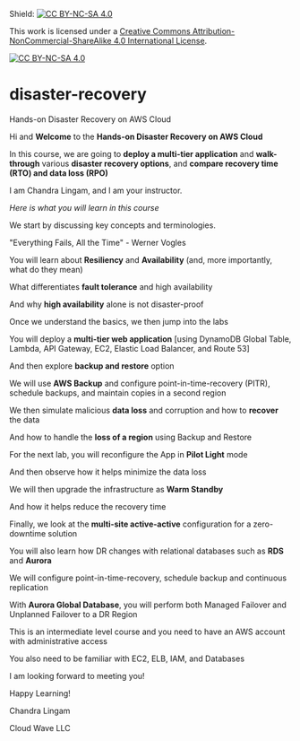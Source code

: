 Shield: [![CC BY-NC-SA 4.0][cc-by-nc-sa-shield]][cc-by-nc-sa]

This work is licensed under a
[Creative Commons Attribution-NonCommercial-ShareAlike 4.0 International License][cc-by-nc-sa].

[![CC BY-NC-SA 4.0][cc-by-nc-sa-image]][cc-by-nc-sa]

[cc-by-nc-sa]: http://creativecommons.org/licenses/by-nc-sa/4.0/
[cc-by-nc-sa-image]: https://licensebuttons.net/l/by-nc-sa/4.0/88x31.png
[cc-by-nc-sa-shield]: https://img.shields.io/badge/License-CC%20BY--NC--SA%204.0-lightgrey.svg
# disaster-recovery
Hands-on Disaster Recovery on AWS Cloud

Hi and **Welcome** to the **Hands-on Disaster Recovery on AWS Cloud**

In this course, we are going to **deploy a multi-tier application** and **walk-through** various **disaster recovery options**, 
and **compare recovery time (RTO) and data loss (RPO)**

I am Chandra Lingam, and I am your instructor.

*Here is what you will learn in this course*

We start by discussing key concepts and terminologies.

"Everything Fails, All the Time" - Werner Vogles

You will learn about **Resiliency** and **Availability** (and, more importantly, what do they mean)

What differentiates **fault tolerance** and high availability

And why **high availability** alone is not disaster-proof

Once we understand the basics, we then jump into the labs

You will deploy a **multi-tier web application** [using DynamoDB Global Table, Lambda, API Gateway, EC2, Elastic Load Balancer, and Route 53]

And then explore **backup and restore** option

We will use **AWS Backup** and configure point-in-time-recovery (PITR), schedule backups, and maintain copies in a second region

We then simulate malicious **data loss** and corruption and how to **recover** the data

And how to handle the **loss of a region** using Backup and Restore

For the next lab, you will reconfigure the App in **Pilot Light** mode

And then observe how it helps minimize the data loss

We will then upgrade the infrastructure as **Warm Standby**

And how it helps reduce the recovery time

Finally, we look at the **multi-site active-active** configuration for a zero-downtime solution

You will also learn how DR changes with relational databases such as **RDS** and **Aurora**

We will configure point-in-time-recovery, schedule backup and continuous replication

With **Aurora Global Database**, you will perform both Managed Failover and Unplanned Failover to a DR Region

This is an intermediate level course and you need to have an AWS account with administrative access

You also need to be familiar with EC2, ELB, IAM, and Databases

I am looking forward to meeting you!

Happy Learning!

Chandra Lingam

Cloud Wave LLC
